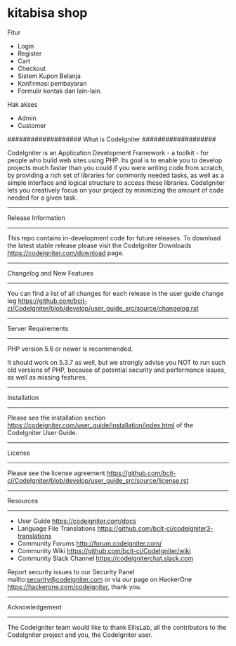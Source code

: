 # kitabisa shop

Fitur

- Login
- Register
- Cart
- Checkout
- Sistem Kupon Belanja
- Konfirmasi pembayaran
- Formulir kontak
  dan lain-lain.

Hak akses

- Admin
- Customer


###################
What is CodeIgniter
###################

CodeIgniter is an Application Development Framework - a toolkit - for people
who build web sites using PHP. Its goal is to enable you to develop projects
much faster than you could if you were writing code from scratch, by providing
a rich set of libraries for commonly needed tasks, as well as a simple
interface and logical structure to access these libraries. CodeIgniter lets
you creatively focus on your project by minimizing the amount of code needed
for a given task.

*******************
Release Information
*******************

This repo contains in-development code for future releases. To download the
latest stable release please visit the CodeIgniter Downloads https://codeigniter.com/download page.

**************************
Changelog and New Features
**************************

You can find a list of all changes for each release in the user
guide change log https://github.com/bcit-ci/CodeIgniter/blob/develop/user_guide_src/source/changelog.rst

*******************
Server Requirements
*******************

PHP version 5.6 or newer is recommended.

It should work on 5.3.7 as well, but we strongly advise you NOT to run such old versions of PHP, because of potential security and performance
issues, as well as missing features.

************
Installation
************

Please see the installation section https://codeigniter.com/user_guide/installation/index.html of the CodeIgniter User Guide.

*******
License
*******

Please see the license agreement https://github.com/bcit-ci/CodeIgniter/blob/develop/user_guide_src/source/license.rst

*********
Resources
*********

-  User Guide https://codeigniter.com/docs
-  Language File Translations https://github.com/bcit-ci/codeigniter3-translations
-  Community Forums http://forum.codeigniter.com/
-  Community Wiki https://github.com/bcit-ci/CodeIgniter/wiki
-  Community Slack Channel https://codeigniterchat.slack.com

Report security issues to our Security Panel mailto:security@codeigniter.com
or via our page on HackerOne https://hackerone.com/codeigniter, thank you.

***************
Acknowledgement
***************

The CodeIgniter team would like to thank EllisLab, all the contributors to the CodeIgniter project and you, the CodeIgniter user.
